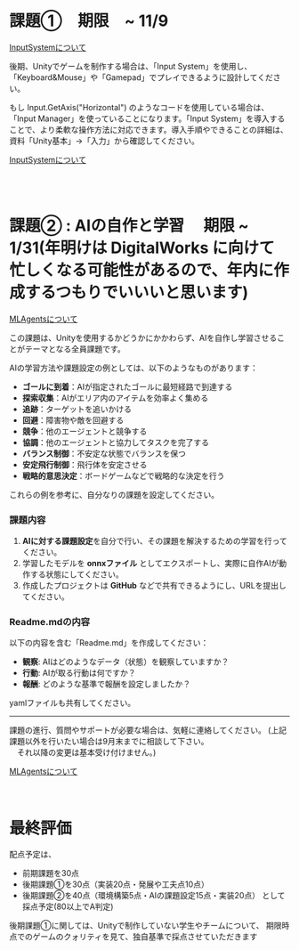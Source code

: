 
# 課題①　期限　~ 11/9

[InputSystemについて](2_UnityBasicKnowledge/2_1_InputSystem/2_1.md)  

後期、Unityでゲームを制作する場合は、「Input System」を使用し、「Keyboard&Mouse」や「Gamepad」でプレイできるように設計してください。

もし Input.GetAxis("Horizontal") のようなコードを使用している場合は、「Input Manager」を使っていることになります。「Input System」を導入することで、より柔軟な操作方法に対応できます。導入手順やできることの詳細は、資料「Unity基本」→「入力」から確認してください。

[InputSystemについて](2_UnityBasicKnowledge/2_1_InputSystem/2_1.md)

<br>

<br>



# 課題② : AIの自作と学習 　期限 ~ 1/31(年明けは DigitalWorks に向けて忙しくなる可能性があるので、年内に作成するつもりでいいいと思います)

[MLAgentsについて](5_UnityPickUpTips/3_3_MLAgents/3_0_MLAgents.md)

この課題は、Unityを使用するかどうかにかかわらず、AIを自作し学習させることがテーマとなる全員課題です。

AIの学習方法や課題設定の例としては、以下のようなものがあります：
- **ゴールに到着**：AIが指定されたゴールに最短経路で到達する
- **探索収集**：AIがエリア内のアイテムを効率よく集める
- **追跡**：ターゲットを追いかける
- **回避**：障害物や敵を回避する
- **競争**：他のエージェントと競争する
- **協調**：他のエージェントと協力してタスクを完了する
- **バランス制御**：不安定な状態でバランスを保つ
- **安定飛行制御**：飛行体を安定させる
- **戦略的意思決定**：ボードゲームなどで戦略的な決定を行う

これらの例を参考に、自分なりの課題を設定してください。

### 課題内容
1. **AIに対する課題設定**を自分で行い、その課題を解決するための学習を行ってください。  
2. 学習したモデルを **onnxファイル** としてエクスポートし、実際に自作AIが動作する状態にしてください。  
3. 作成したプロジェクトは **GitHub** などで共有できるようにし、URLを提出してください。

### Readme.mdの内容
以下の内容を含む「Readme.md」を作成してください：
- **観察**: AIはどのようなデータ（状態）を観察していますか？
- **行動**: AIが取る行動は何ですか？
- **報酬**: どのような基準で報酬を設定しましたか？

yamlファイルも共有してください。
  
---

課題の進行、質問やサポートが必要な場合は、気軽に連絡してください。
(上記課題以外を行いたい場合は9月末までに相談して下さい。  
　それ以降の変更は基本受け付けません。)

[MLAgentsについて](5_UnityPickUpTips/3_3_MLAgents/3_0_MLAgents.md)


<br>

# 最終評価
配点予定は、
+ 前期課題を30点
+ 後期課題①を30点（実装20点・発展や工夫点10点）
+ 後期課題②を40点（環境構築5点・AIの課題設定15点・実装20点）
として採点予定(80以上でA判定)

後期課題①に関しては、Unityで制作していない学生やチームについて、
期限時点でのゲームのクォリティを見て、独自基準で採点させていただきます